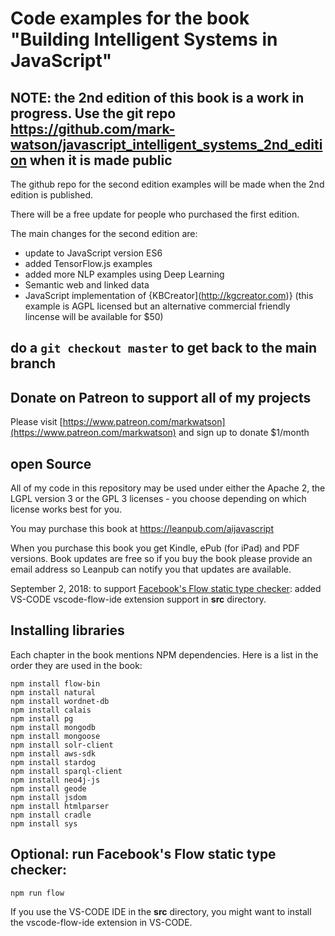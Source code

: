 # Code examples for the book "Building Intelligent Systems in JavaScript"

## NOTE: the 2nd edition of this book is a work in progress. Use the git repo https://github.com/mark-watson/javascript_intelligent_systems_2nd_edition when it is made public

The github repo for the second edition examples will be made when the 2nd edition is published.

There will be a free update for people who purchased the first edition.

The main changes for the second edition are:

- update to JavaScript version ES6
- added TensorFlow.js examples
- added more NLP examples using Deep Learning
- Semantic web and linked data
- JavaScript implementation of {KBCreator](http://kgcreator.com)} (this example is AGPL licensed but an alternative commercial friendly lincense will be available for $50)

## do a `git checkout master` to get back to the main branch

## Donate on Patreon to support all of my projects

Please visit [https://www.patreon.com/markwatson](https://www.patreon.com/markwatson) and sign up to donate $1/month

## open Source

All of my code in this repository may be used under either the Apache 2, the LGPL version 3 or the GPL 3 licenses - you choose depending on which license works best for you.

You may purchase this book at https://leanpub.com/aijavascript

When you purchase this book you get Kindle, ePub (for iPad) and PDF versions. Book updates are free so if you buy the book please provide an email address so Leanpub can notify you that updates are available.

September 2, 2018: to support [Facebook's Flow static type checker](https://flow.org/en/): added VS-CODE vscode-flow-ide extension support in **src** directory.

## Installing libraries

Each chapter in the book mentions NPM dependencies. Here is a list in the order they are used in the book:

~~~~~~~~
npm install flow-bin
npm install natural
npm install wordnet-db
npm install calais
npm install pg
npm install mongodb
npm install mongoose
npm install solr-client
npm install aws-sdk
npm install stardog
npm install sparql-client
npm install neo4j-js
npm install geode
npm install jsdom
npm install htmlparser
npm install cradle
npm install sys
~~~~~~~~

## Optional: run Facebook's Flow static type checker:

~~~~~~~~
npm run flow
~~~~~~~~

If you use the VS-CODE IDE in the **src** directory, you might want to install the vscode-flow-ide extension in VS-CODE.
 
